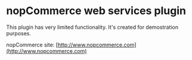 ﻿nopCommerce web services plugin
===========

This plugin has very limited functionality. It's created for demostration purposes.

nopCommerce site: [http://www.nopcommerce.com](http://www.nopcommerce.com)